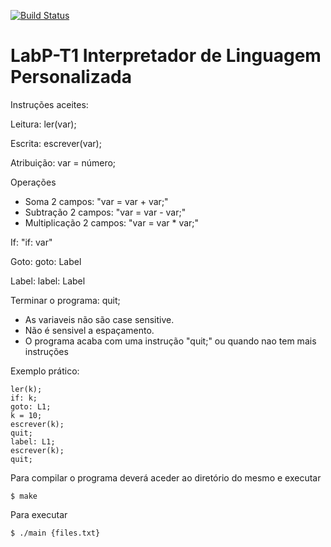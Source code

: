 [![Build Status](https://travis-ci.org/xPudimx/LabP-T1.svg?branch=master)](https://travis-ci.org/xPudimx/LabP-T1)

# LabP-T1 Interpretador de Linguagem Personalizada

Instruções aceites:

Leitura: ler(var);

Escrita: escrever(var);

Atribuição: var = número;

Operações
 - Soma 2 campos: "var = var + var;"
 - Subtração 2 campos: "var = var - var;"
 - Multiplicação 2 campos: "var = var * var;"

If: "if: var"

Goto: goto: Label

Label: label: Label

Terminar o programa: quit;


 - As variaveis não são case sensitive.
 - Não é sensivel a espaçamento.
 - O programa acaba com uma instrução "quit;" ou quando nao tem mais instruções

Exemplo prático:

```
ler(k);
if: k;
goto: L1;
k = 10;
escrever(k);
quit;
label: L1;
escrever(k);
quit;
```

Para compilar o programa deverá aceder ao diretório do mesmo e executar

```$ make```

Para executar

```$ ./main {files.txt}```
